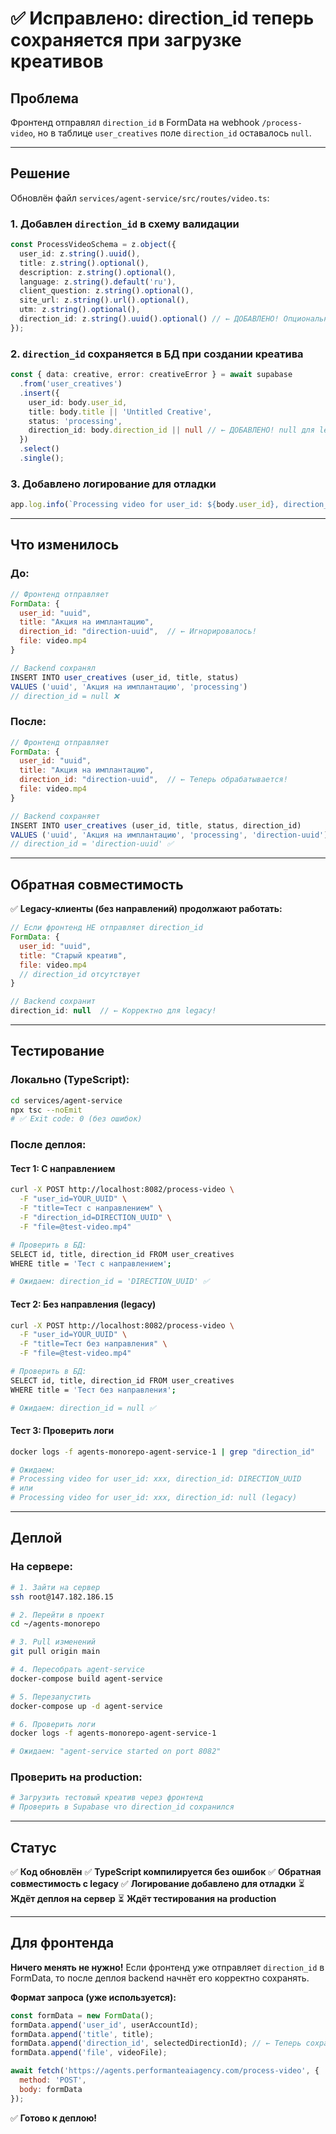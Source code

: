 # ✅ Исправлено: direction_id теперь сохраняется при загрузке креативов

## Проблема

Фронтенд отправлял `direction_id` в FormData на webhook `/process-video`, но в таблице `user_creatives` поле `direction_id` оставалось `null`.

---

## Решение

Обновлён файл `services/agent-service/src/routes/video.ts`:

### 1. Добавлен `direction_id` в схему валидации

```typescript
const ProcessVideoSchema = z.object({
  user_id: z.string().uuid(),
  title: z.string().optional(),
  description: z.string().optional(),
  language: z.string().default('ru'),
  client_question: z.string().optional(),
  site_url: z.string().url().optional(),
  utm: z.string().optional(),
  direction_id: z.string().uuid().optional() // ← ДОБАВЛЕНО! Опционально для legacy
});
```

### 2. `direction_id` сохраняется в БД при создании креатива

```typescript
const { data: creative, error: creativeError } = await supabase
  .from('user_creatives')
  .insert({
    user_id: body.user_id,
    title: body.title || 'Untitled Creative',
    status: 'processing',
    direction_id: body.direction_id || null // ← ДОБАВЛЕНО! null для legacy
  })
  .select()
  .single();
```

### 3. Добавлено логирование для отладки

```typescript
app.log.info(`Processing video for user_id: ${body.user_id}, direction_id: ${body.direction_id || 'null (legacy)'}`);
```

---

## Что изменилось

### До:
```javascript
// Фронтенд отправляет
FormData: {
  user_id: "uuid",
  title: "Акция на имплантацию",
  direction_id: "direction-uuid",  // ← Игнорировалось!
  file: video.mp4
}

// Backend сохранял
INSERT INTO user_creatives (user_id, title, status)
VALUES ('uuid', 'Акция на имплантацию', 'processing')
// direction_id = null ❌
```

### После:
```javascript
// Фронтенд отправляет
FormData: {
  user_id: "uuid",
  title: "Акция на имплантацию",
  direction_id: "direction-uuid",  // ← Теперь обрабатывается!
  file: video.mp4
}

// Backend сохраняет
INSERT INTO user_creatives (user_id, title, status, direction_id)
VALUES ('uuid', 'Акция на имплантацию', 'processing', 'direction-uuid')
// direction_id = 'direction-uuid' ✅
```

---

## Обратная совместимость

✅ **Legacy-клиенты (без направлений) продолжают работать:**

```javascript
// Если фронтенд НЕ отправляет direction_id
FormData: {
  user_id: "uuid",
  title: "Старый креатив",
  file: video.mp4
  // direction_id отсутствует
}

// Backend сохранит
direction_id: null  // ← Корректно для legacy!
```

---

## Тестирование

### Локально (TypeScript):
```bash
cd services/agent-service
npx tsc --noEmit
# ✅ Exit code: 0 (без ошибок)
```

### После деплоя:

#### Тест 1: С направлением
```bash
curl -X POST http://localhost:8082/process-video \
  -F "user_id=YOUR_UUID" \
  -F "title=Тест с направлением" \
  -F "direction_id=DIRECTION_UUID" \
  -F "file=@test-video.mp4"

# Проверить в БД:
SELECT id, title, direction_id FROM user_creatives 
WHERE title = 'Тест с направлением';

# Ожидаем: direction_id = 'DIRECTION_UUID' ✅
```

#### Тест 2: Без направления (legacy)
```bash
curl -X POST http://localhost:8082/process-video \
  -F "user_id=YOUR_UUID" \
  -F "title=Тест без направления" \
  -F "file=@test-video.mp4"

# Проверить в БД:
SELECT id, title, direction_id FROM user_creatives 
WHERE title = 'Тест без направления';

# Ожидаем: direction_id = null ✅
```

#### Тест 3: Проверить логи
```bash
docker logs -f agents-monorepo-agent-service-1 | grep "direction_id"

# Ожидаем:
# Processing video for user_id: xxx, direction_id: DIRECTION_UUID
# или
# Processing video for user_id: xxx, direction_id: null (legacy)
```

---

## Деплой

### На сервере:
```bash
# 1. Зайти на сервер
ssh root@147.182.186.15

# 2. Перейти в проект
cd ~/agents-monorepo

# 3. Pull изменений
git pull origin main

# 4. Пересобрать agent-service
docker-compose build agent-service

# 5. Перезапустить
docker-compose up -d agent-service

# 6. Проверить логи
docker logs -f agents-monorepo-agent-service-1

# Ожидаем: "agent-service started on port 8082"
```

### Проверить на production:
```bash
# Загрузить тестовый креатив через фронтенд
# Проверить в Supabase что direction_id сохранился
```

---

## Статус

✅ **Код обновлён**
✅ **TypeScript компилируется без ошибок**
✅ **Обратная совместимость с legacy**
✅ **Логирование добавлено для отладки**
⏳ **Ждёт деплоя на сервер**
⏳ **Ждёт тестирования на production**

---

## Для фронтенда

**Ничего менять не нужно!** Если фронтенд уже отправляет `direction_id` в FormData, то после деплоя backend начнёт его корректно сохранять.

**Формат запроса (уже используется):**
```javascript
const formData = new FormData();
formData.append('user_id', userAccountId);
formData.append('title', title);
formData.append('direction_id', selectedDirectionId); // ← Теперь сохраняется!
formData.append('file', videoFile);

await fetch('https://agents.performanteaiagency.com/process-video', {
  method: 'POST',
  body: formData
});
```

✅ **Готово к деплою!**


